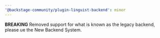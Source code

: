 ```yaml
---
'@backstage-community/plugin-linguist-backend': minor
---
```


**BREAKING** Removed support for what is known as the legacy backend, please ue the New Backend System.
